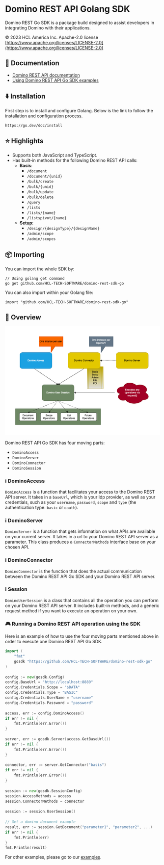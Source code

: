 # Domino REST API Golang SDK

Domino REST Go SDK is a package build designed to assist developers in integrating Domino with their applications.

&copy; 2023 HCL America Inc. Apache-2.0 license [https://www.apache.org/licenses/LICENSE-2.0](https://www.apache.org/licenses/LICENSE-2.0)

## 📔 Documentation

- [Domino REST API documentation](https://opensource.hcltechsw.com/Domino-rest-api/index.html)
- [Using Domino REST API Go SDK examples](/examples/)

## ⬇️ Installation

First step is to install and configure Golang. Below is the link to follow the installation and configuration process.
```
https://go.dev/doc/install
```

## ⭐ Highlights

- Supports both JavaScript and TypeScript.
- Has built-in methods for the following Domino REST API calls:
  - **Basis**:
    - `/document`
    - `/document/{unid}`
    - `/bulk/create`
    - `/bulk/{unid}`
    - `/bulk/update`
    - `/bulk/delete`
    - `/query`
    - `/lists`
    - `/lists/{name}`
    - `/listspivot/{name}`
  - **Setup**:
    - `/design/{designType}/{designName}`
    - `/admin/scope`
    - `/admin/scopes`

## 📦 Importing

You can import the whole SDK by:
```
// Using golang get command
go get github.com/HCL-TECH-SOFTWARE/domino-rest-sdk-go
```

You can also import within your Golang file:
```
import "github.com/HCL-TECH-SOFTWARE/domino-rest-sdk-go"
```

## 🔬 Overview

![Domino REST API Go SDK Model](/docs/sdk-model.png)

Domino REST API Go SDK has four moving parts:

- `DominoAccess`
- `DominoServer`
- `DominoConnector`
- `DominoSession`

### ℹ️ DominoAccess

`DominoAccess` is a function that facilitates your access to the Domino REST API server. It takes in a `baseUrl`, which is your Idp provider, as well as your credentials, such as your `username`, `password`, `scope` and `type` (the authentication type: `basic` or `oauth`).

### ℹ️ DominoServer

`DominoServer` is a function that gets information on what APIs are available on your current server. It takes in a url to your Domino REST API server as a parameter. This class produces a `ConnectorMethods` interface base on your chosen API.

### ℹ️ DominoConnector

`DominoConnector` is the function that does the actual communication between the Domino REST API Go SDK and your Domino REST API server.

### ℹ️ Session

`DominoUserSession` is a class that contains all the operation you can perform on your Domino REST API server. It includes built-in methods, and a generic request method if you want to execute an operation on your own.

### 🎮 Running a Domino REST API operation using the SDK

Here is an example of how to use the four moving parts mentioned above in order to execute one Domino REST API Go SDK.

```Go
import (
	"fmt"
	gosdk "https://github.com/HCL-TECH-SOFTWARE/domino-rest-sdk-go"
)

config := new(gosdk.Config)
config.BaseUrl = "http://localhost:8880"
config.Credentials.Scope = "$DATA"
config.Credentials.Type = "BASIC"
config.Credentials.UserName = "username"
config.Credentials.Password = "password"

access, err := config.DominoAccess()
if err != nil {
    fmt.Println(err.Error())
}

server, err := gosdk.Server(access.GetBaseUrl())
if err != nil {
    fmt.Println(err.Error())
}

connector, err := server.GetConnector("basis")
if err != nil {
    fmt.Println(err.Error())
}

session := new(gosdk.SessionConfig)
session.AccessMethods = access
session.ConnectorMethods = connector

session := session.UserSession()

// Get a domino document example
result, err := session.GetDocument("parameter1", "parameter2", ...)
if err != nil {
    fmt.Println(err)
}
fmt.Println(result)
```

For other examples, please go to our [examples](/examples/operations/).